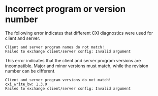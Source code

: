 # Incorrect program or version number

The following error indicates that different CXI diagnostics were used for client and server.

```screen
Client and server program names do not match!
Failed to exchange client/server config: Invalid argument
```

This error indicates that the client and server program versions are incompatible. Major and minor versions must match, while the revision number can be different.

```screen
Client and server program versions do not match!
cxi_write_bw: 1.3.0
Failed to exchange client/server config: Invalid argument
```
